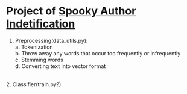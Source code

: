 # Project of [Spooky Author Indetification](https://www.kaggle.com/c/spooky-author-identification)

1. Preprocessing(data_utils.py): </br>
    a. Tokenization</br>
    b. Throw away any words that occur too frequently or infrequently</br>
    c. Stemming words</br>
    d. Converting text into vector format</br>
</br>
2. Classifier(train.py?)</br>
